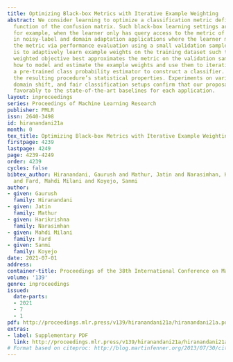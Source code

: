 ```yaml
---
title: Optimizing Black-box Metrics with Iterative Example Weighting
abstract: We consider learning to optimize a classification metric defined by a black-box
  function of the confusion matrix. Such black-box learning settings are ubiquitous,
  for example, when the learner only has query access to the metric of interest, or
  in noisy-label and domain adaptation applications where the learner must evaluate
  the metric via performance evaluation using a small validation sample. Our approach
  is to adaptively learn example weights on the training dataset such that the resulting
  weighted objective best approximates the metric on the validation sample. We show
  how to model and estimate the example weights and use them to iteratively post-shift
  a pre-trained class probability estimator to construct a classifier. We also analyze
  the resulting procedure’s statistical properties. Experiments on various label noise,
  domain shift, and fair classification setups confirm that our proposal compares
  favorably to the state-of-the-art baselines for each application.
layout: inproceedings
series: Proceedings of Machine Learning Research
publisher: PMLR
issn: 2640-3498
id: hiranandani21a
month: 0
tex_title: Optimizing Black-box Metrics with Iterative Example Weighting
firstpage: 4239
lastpage: 4249
page: 4239-4249
order: 4239
cycles: false
bibtex_author: Hiranandani, Gaurush and Mathur, Jatin and Narasimhan, Harikrishna
  and Fard, Mahdi Milani and Koyejo, Sanmi
author:
- given: Gaurush
  family: Hiranandani
- given: Jatin
  family: Mathur
- given: Harikrishna
  family: Narasimhan
- given: Mahdi Milani
  family: Fard
- given: Sanmi
  family: Koyejo
date: 2021-07-01
address:
container-title: Proceedings of the 38th International Conference on Machine Learning
volume: '139'
genre: inproceedings
issued:
  date-parts:
  - 2021
  - 7
  - 1
pdf: http://proceedings.mlr.press/v139/hiranandani21a/hiranandani21a.pdf
extras:
- label: Supplementary PDF
  link: http://proceedings.mlr.press/v139/hiranandani21a/hiranandani21a-supp.pdf
# Format based on citeproc: http://blog.martinfenner.org/2013/07/30/citeproc-yaml-for-bibliographies/
---
```

